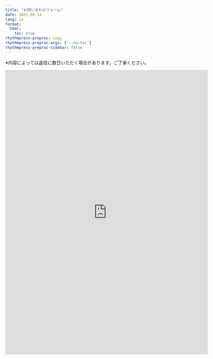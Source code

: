 ```yaml
---
title: "お問い合わせフォーム"
date: 2025-08-14
lang: ja
format:
  html:
    toc: true
rhythmpress-preproc: copy
rhythmpress-preproc-args: ['--no-toc']
rhythmpress-preproc-sidebar: false
---
```


※内容によっては返信に数日いただく場合があります。ご了承ください。

<iframe src="https://docs.google.com/forms/d/e/1FAIpQLScIydsDCgos3hSQqmKQ2LK7YUmcQ27pVxt-OplMZZwVcq55yQ/viewform?embedded=true" style="width:640px; height:900px;" frameborder="0" marginheight="0" marginwidth="0">Loading…</iframe>


